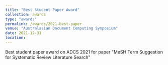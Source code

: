 ```yaml
---
title: "Best Student Paper Award"
collection: awards
type: "awards"
permalink: /awards/2021-best-paper
venue: "Australasian Document Computing Symposium"
date: 2021-12-31
location:
---
```


Best student paper award on ADCS 2021 for paper "MeSH Term Suggestion for Systematic Review Literature Search"
